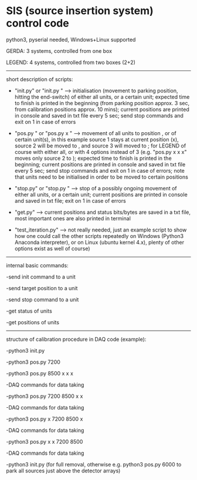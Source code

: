 # SIS (source insertion system) control code

python3, pyserial needed, Windows+Linux supported

GERDA: 3 systems, controlled from one box

LEGEND: 4 systems, controlled from two boxes (2+2)

-----

short description of scripts:


- "init.py" or "init.py <unit no.>" --> initialisation (movement to parking position, hitting the end-switch)
of either all units, or a certain unit;
expected time to finish is printed in the beginning 
(from parking position approx. 3 sec, from calibration positions approx. 10 mins);
current positions are printed in console and saved in txt file every 5 sec;
send stop commands and exit on 1 in case of errors

- "pos.py <value>" or "pos.py x <value2> <value3>" --> movement of all units to position <value>, or of certain unit(s),
in this example source 1 stays at current position (x), source 2 will be moved to <value2>, and source 3 will moved to <value3>;
for LEGEND of course with either all, or with 4 options instead of 3
(e.g. "pos.py x <value2> x x" moves only source 2 to <value2>);
expected time to finish is printed in the beginning;
current positions are printed in console and saved in txt file every 5 sec;
send stop commands and exit on 1 in case of errors;
note that units need to be initialised in order to be moved to certain positions

- "stop.py" or "stop.py <unit no.>" --> stop of a possibly ongoing movement
of either all units, or a certain unit;
current positions are printed in console and saved in txt file;
exit on 1 in case of errors
  
- "get.py" --> current positions and status bits/bytes are saved in a txt file,
most important ones are also printed in terminal

- "test_iteration.py" --> not really needed, just an example script to show how one could call the other scripts repeatedly on Windows (Python3 Anaconda interpreter), or on Linux (ubuntu kernel 4.x), plenty of other options exist as well of course)

-----


internal basic commands:

-send init command to a unit

-send target position to a unit

-send stop command to a unit

-get status of units

-get positions of units

-----

structure of calibration procedure in DAQ code (example):

-python3 init.py

-python3 pos.py 7200

-python3 pos.py 8500 x x x

-DAQ commands for data taking

-python3 pos.py 7200 8500 x x

-DAQ commands for data taking

-python3 pos.py x 7200 8500 x

-DAQ commands for data taking

-python3 pos.py x x 7200 8500

-DAQ commands for data taking

-python3 init.py (for full removal, otherwise e.g. python3 pos.py 6000 to park all sources just above the detector arrays)
